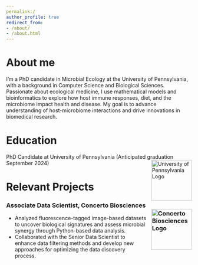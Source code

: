 ```yaml
---
permalink:/
author_profile: true
redirect_from:
- /about/
- /about.html
---
```

  



# About me

I’m a PhD candidate in Microbial Ecology at the University of Pennsylvania, with a background in Computer Science and Biological Sciences. Passionate about ecological medicine, I use mathematical models and bioinformatics to explore how host immune responses, diet, and the microbiome impact health and disease. My goal is to advance understanding of host-microbiome interactions and drive innovations in biomedical research. 

# Education

PhD Candidate at University of Pennsylvania (Anticipated graduation September 2024)
<img src="https://github.com/user-attachments/assets/28d18c41-6ef0-47c3-890e-fa9f2f3fe877" alt="University of Pennsylvania Logo" width="110" style="float: right; margin-left: 10px; margin-bottom: 10px;">

# Relevant Projects     

### Associate Data Scientist, Concerto Biosciences <img src="https://github.com/user-attachments/assets/95984bcf-987a-44a0-88aa-693f2a240aed" alt="Concerto Biosciences Logo" width="110" style="float: right; margin-left: 10px; margin-bottom: 10px;">

- Analyzed fluorescence-tagged image-based datasets to uncover biological signatures and assess microbial synergy through Python-based data analysis.
- Collaborated with the Senior Data Scientist to enhance data filtering methods and develop new approaches for optimizing the data discovery process.
